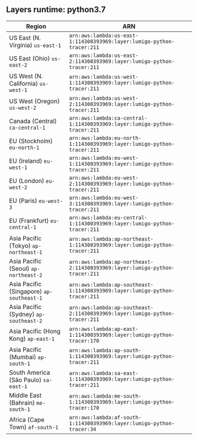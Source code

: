 Layers runtime: python3.7
----
| Region | ARN |
| --- | --- |
|US East (N. Virginia)  `us-east-1`|`arn:aws:lambda:us-east-1:114300393969:layer:lumigo-python-tracer:211`|
|US East (Ohio)  `us-east-2`|`arn:aws:lambda:us-east-2:114300393969:layer:lumigo-python-tracer:211`|
|US West (N. California)  `us-west-1`|`arn:aws:lambda:us-west-1:114300393969:layer:lumigo-python-tracer:211`|
|US West (Oregon)  `us-west-2`|`arn:aws:lambda:us-west-2:114300393969:layer:lumigo-python-tracer:211`|
|Canada (Central)  `ca-central-1`|`arn:aws:lambda:ca-central-1:114300393969:layer:lumigo-python-tracer:211`|
|EU (Stockholm)  `eu-north-1`|`arn:aws:lambda:eu-north-1:114300393969:layer:lumigo-python-tracer:211`|
|EU (Ireland)  `eu-west-1`|`arn:aws:lambda:eu-west-1:114300393969:layer:lumigo-python-tracer:211`|
|EU (London)  `eu-west-2`|`arn:aws:lambda:eu-west-2:114300393969:layer:lumigo-python-tracer:211`|
|EU (Paris)  `eu-west-3`|`arn:aws:lambda:eu-west-3:114300393969:layer:lumigo-python-tracer:211`|
|EU (Frankfurt)  `eu-central-1`|`arn:aws:lambda:eu-central-1:114300393969:layer:lumigo-python-tracer:211`|
|Asia Pacific (Tokyo)  `ap-northeast-1`|`arn:aws:lambda:ap-northeast-1:114300393969:layer:lumigo-python-tracer:211`|
|Asia Pacific (Seoul)  `ap-northeast-2`|`arn:aws:lambda:ap-northeast-2:114300393969:layer:lumigo-python-tracer:211`|
|Asia Pacific (Singapore)  `ap-southeast-1`|`arn:aws:lambda:ap-southeast-1:114300393969:layer:lumigo-python-tracer:211`|
|Asia Pacific (Sydney)  `ap-southeast-2`|`arn:aws:lambda:ap-southeast-2:114300393969:layer:lumigo-python-tracer:211`|
|Asia Pacific (Hong Kong)  `ap-east-1`|`arn:aws:lambda:ap-east-1:114300393969:layer:lumigo-python-tracer:170`|
|Asia Pacific (Mumbai)  `ap-south-1`|`arn:aws:lambda:ap-south-1:114300393969:layer:lumigo-python-tracer:211`|
|South America (São Paulo)  `sa-east-1`|`arn:aws:lambda:sa-east-1:114300393969:layer:lumigo-python-tracer:211`|
|Middle East (Bahrain)  `me-south-1`|`arn:aws:lambda:me-south-1:114300393969:layer:lumigo-python-tracer:170`|
|Africa (Cape Town)  `af-south-1`|`arn:aws:lambda:af-south-1:114300393969:layer:lumigo-python-tracer:34`|

